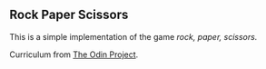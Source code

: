 ## Rock Paper Scissors


This is a simple implementation of the game *rock, paper, scissors.*


Curriculum from [The Odin Project](https://www.theodinproject.com/courses/web-development-101/lessons/rock-paper-scissors?ref=lnav "The Odin Project").
